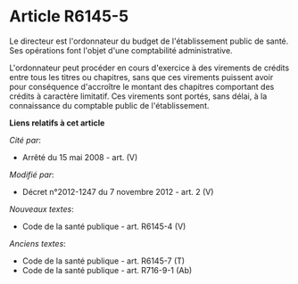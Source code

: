 # Article R6145-5

Le directeur est l'ordonnateur du budget de l'établissement public de santé. Ses opérations font l'objet d'une comptabilité
administrative. 

L'ordonnateur peut procéder en cours d'exercice à des virements de crédits entre tous les titres ou chapitres, sans que ces
virements puissent avoir pour conséquence d'accroître le montant des chapitres comportant des crédits à caractère limitatif.
Ces virements sont portés, sans délai, à la connaissance du comptable public de l'établissement.

**Liens relatifs à cet article**

_Cité par_:

  - Arrêté du 15 mai 2008 - art. (V)

_Modifié par_:

  - Décret n°2012-1247 du 7 novembre 2012 - art. 2 (V)

_Nouveaux textes_:

  - Code de la santé publique - art. R6145-4 (V)

_Anciens textes_:

  - Code de la santé publique - art. R6145-7 (T)
  - Code de la santé publique - art. R716-9-1 (Ab)
